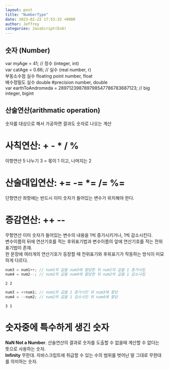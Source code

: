 ```yaml
---
layout: post
title: "NumberType"
date: 2023-02-22 17:53:32 +0900
author: Jeffrey
categories: JavaScript(Es6)
---
```


## 숫자 (Number)

var myAge = 41; // 정수 (integer, int) <br>
var catAge = 0.66; // 실수 (real number, r) <br>
부동소수점 실수 floating point number, float <br>
배수정밀도 실수 double #precision number, double <br>
var earthToAndromeda = 289712398789798547786783687123; // big integer, bigint 

## 산술연산(arithmatic operation)

숫자를 대상으로 해서 가공하면 결과도 숫자로 나오는 계산

# 사칙연산: + - \* / %

이항연산 5 나누기 3 = 몫이 1 이고, 나머지는 2

# 산술대입연산: += -= \*= /= %=

단항연산 좌항에는 반드시 이미 숫자가 들어있는 변수가 위치해야 한다.

# 증감연산: ++ --

무항연산
이미 숫자가 들어있는 변수의 내용을 1씩 증가시키거나, 1씩 감소시킨다. <br>
변수이름의 뒤에 연산기호를 적는 후위표기법과 변수이름의 앞에 연산기호를 적는 전위표기법이 존재. <br>
한 문장에 여러개의 연산기호가 등장할 때 전위표기와 후위표기가 작동하는 방식이 미묘하게 다르다.

```jsx
num3 = num1++; // num1의 값을 num3에 할당한 뒤 num1의 값을 1 증가시킴
num4 = num2--; // num2의 값을 num4에 할당한 뒤 num2의 값을 1 감소시킴
```

```실행결과
2 2
```

```jsx
num3 = ++num1; // num1의 값을 1 증가시킨 뒤 num3에 할당
num4 = --num2; // num2의 값을 1 감소시킨 뒤 num4에 할당
```

```실행결과
3 1
```

# 숫자중에 특수하게 생긴 숫자
<strong>NaN Not a Number</strong>. 산술연산의 결과로 숫자를 도출할 수 없을때 계산할 수 없다는 뜻으로 사용하는 숫자. <br>
<strong>Infinity</strong> 무한대. 자바스크립트에 취급할 수 있는 수의 범위를 벗어난 말 그대로 무한대를 의미하는 숫자.